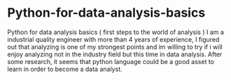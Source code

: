 # Python-for-data-analysis-basics
Python for data analysis basics ( first steps to the world of analysis )
I am a industrial quality engineer with more than 4 years of experience, I figured out that analyzing is one of my strongest points and im willing to try if i will enjoy analyzing not in the industry field but this time in data analysis. 
After some research, it seems that python language could be a good asset to learn in order to become a data analyst. 
